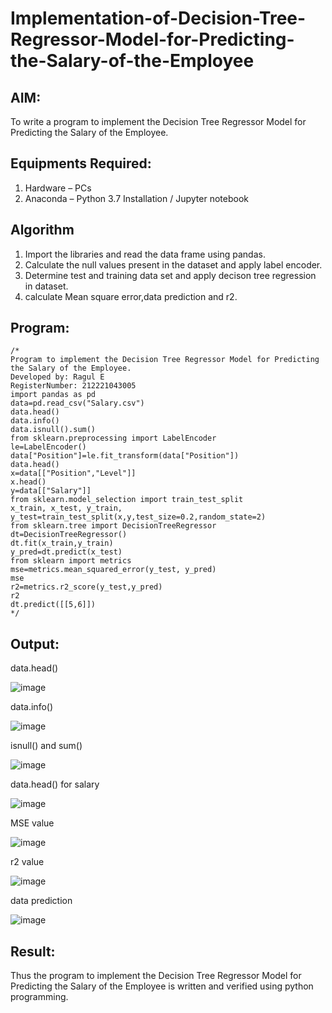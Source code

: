 # Implementation-of-Decision-Tree-Regressor-Model-for-Predicting-the-Salary-of-the-Employee

## AIM:
To write a program to implement the Decision Tree Regressor Model for Predicting the Salary of the Employee.

## Equipments Required:
1. Hardware – PCs
2. Anaconda – Python 3.7 Installation / Jupyter notebook

## Algorithm
1. Import the libraries and read the data frame using pandas.
2. Calculate the null values present in the dataset and apply label encoder.
3. Determine test and training data set and apply decison tree regression in dataset.
4. calculate Mean square error,data prediction and r2.

## Program:
```
/*
Program to implement the Decision Tree Regressor Model for Predicting the Salary of the Employee.
Developed by: Ragul E
RegisterNumber: 212221043005 
import pandas as pd
data=pd.read_csv("Salary.csv")
data.head()
data.info()
data.isnull().sum()
from sklearn.preprocessing import LabelEncoder
le=LabelEncoder()
data["Position"]=le.fit_transform(data["Position"])
data.head()
x=data[["Position","Level"]]
x.head()
y=data[["Salary"]]
from sklearn.model_selection import train_test_split
x_train, x_test, y_train, y_test=train_test_split(x,y,test_size=0.2,random_state=2)
from sklearn.tree import DecisionTreeRegressor
dt=DecisionTreeRegressor()
dt.fit(x_train,y_train)
y_pred=dt.predict(x_test)
from sklearn import metrics
mse=metrics.mean_squared_error(y_test, y_pred)
mse
r2=metrics.r2_score(y_test,y_pred)
r2
dt.predict([[5,6]])
*/
```

## Output:
data.head()

![image](https://github.com/Thenmozhi-Palanisamy/Implementation-of-Decision-Tree-Regressor-Model-for-Predicting-the-Salary-of-the-Employee/assets/95198708/48e17f09-8429-4ac5-8fe2-ee44d76fb21a)


data.info()

![image](https://github.com/Thenmozhi-Palanisamy/Implementation-of-Decision-Tree-Regressor-Model-for-Predicting-the-Salary-of-the-Employee/assets/95198708/c4648e85-9777-4f19-b846-8b1df6a47967)

isnull() and sum()

![image](https://github.com/Thenmozhi-Palanisamy/Implementation-of-Decision-Tree-Regressor-Model-for-Predicting-the-Salary-of-the-Employee/assets/95198708/3aba0d79-e0d6-41ea-bc5d-2f1bd94f8b87)

data.head() for salary

![image](https://github.com/Thenmozhi-Palanisamy/Implementation-of-Decision-Tree-Regressor-Model-for-Predicting-the-Salary-of-the-Employee/assets/95198708/747bdff3-543f-413f-b005-8d2921f227f1)

MSE value

![image](https://github.com/Thenmozhi-Palanisamy/Implementation-of-Decision-Tree-Regressor-Model-for-Predicting-the-Salary-of-the-Employee/assets/95198708/8499df80-847c-4498-b250-f30050c8b58f)

r2 value

![image](https://github.com/Thenmozhi-Palanisamy/Implementation-of-Decision-Tree-Regressor-Model-for-Predicting-the-Salary-of-the-Employee/assets/95198708/c932496c-87d7-4794-a4a4-807bc4931939)

data prediction

![image](https://github.com/Thenmozhi-Palanisamy/Implementation-of-Decision-Tree-Regressor-Model-for-Predicting-the-Salary-of-the-Employee/assets/95198708/a79326e7-b16b-4cc8-aaf3-229fe12b7537)



## Result:
Thus the program to implement the Decision Tree Regressor Model for Predicting the Salary of the Employee is written and verified using python programming.

